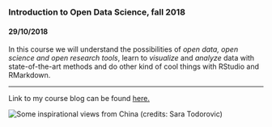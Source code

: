 ### Introduction to Open Data Science, fall 2018

#### 29/10/2018

In this course we will understand the possibilities of *open data, open science and open research tools*, 
learn to *visualize* and *analyze* data with state-of-the-art methods and do other kind of cool things
with RStudio and RMarkdown.

---

Link to my course blog can be found [here.](https://saratodorovic.github.io/IODS-project/)


![Some inspirational views from China (credits: Sara Todorovic)](/Users/saratodorovic/Documents/GitHub/IMG_9766.jpg)

